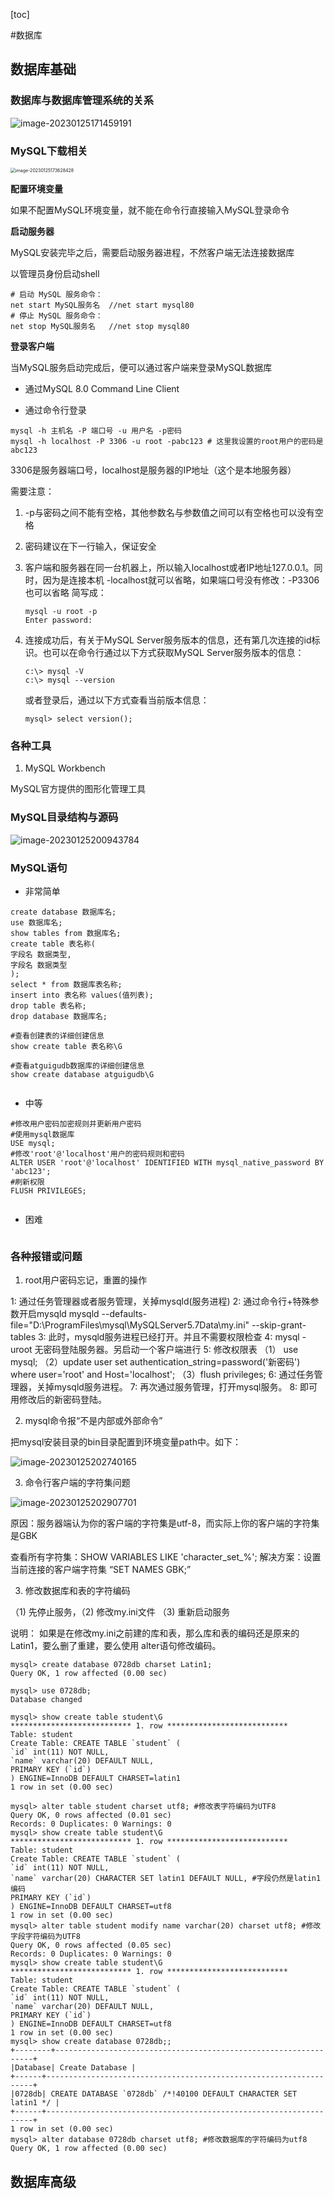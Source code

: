 

[toc]



#数据库

## 数据库基础

### 数据库与数据库管理系统的关系

![image-20230125171459191](数据库.assets/image-20230125171459191.png)

### MySQL下载相关

<img src="数据库.assets/image-20230125173628428.png" alt="image-20230125173628428" style="zoom: 50%;" />

**配置环境变量**

如果不配置MySQL环境变量，就不能在命令行直接输入MySQL登录命令

**启动服务器**

MySQL安装完毕之后，需要启动服务器进程，不然客户端无法连接数据库

以管理员身份启动shell

```
# 启动 MySQL 服务命令：
net start MySQL服务名 	//net start mysql80
# 停止 MySQL 服务命令：
net stop MySQL服务名	//net stop mysql80
```

**登录客户端**

当MySQL服务启动完成后，便可以通过客户端来登录MySQL数据库

* 通过MySQL 8.0 Command Line Client

* 通过命令行登录

```
mysql -h 主机名 -P 端口号 -u 用户名 -p密码
mysql -h localhost -P 3306 -u root -pabc123 # 这里我设置的root用户的密码是abc123
```

3306是服务器端口号，localhost是服务器的IP地址（这个是本地服务器）

需要注意：

1. -p与密码之间不能有空格，其他参数名与参数值之间可以有空格也可以没有空格

2. 密码建议在下一行输入，保证安全

3. 客户端和服务器在同一台机器上，所以输入localhost或者IP地址127.0.0.1。同时，因为是连接本机 -localhost就可以省略，如果端口号没有修改：-P3306也可以省略
   简写成：

   ```mysql
   mysql -u root -p 
   Enter password:
   ```
   
   
   
4. 连接成功后，有关于MySQL Server服务版本的信息，还有第几次连接的id标识。也可以在命令行通过以下方式获取MySQL Server服务版本的信息：

   ```mysql
   c:\> mysql -V
   c:\> mysql --version
   ```

   或者登录后，通过以下方式查看当前版本信息：

   ```mysq
   mysql> select version();
   ```

   

### 各种工具

   1. MySQL Workbench

   MySQL官方提供的图形化管理工具

   

   ### MySQL目录结构与源码

![image-20230125200943784](数据库.assets/image-20230125200943784.png)

 ### MySQL语句

   * 非常简单

   ```mysql
   create database 数据库名;
   use 数据库名;
   show tables from 数据库名;
   create table 表名称(
   字段名 数据类型,
   字段名 数据类型
   );
   select * from 数据库表名称;
   insert into 表名称 values(值列表);
   drop table 表名称;
   drop database 数据库名;
   
   #查看创建表的详细创建信息
   show create table 表名称\G
   
   #查看atguigudb数据库的详细创建信息
   show create database atguigudb\G
   
   
   ```

   * 中等

   ```mysql
   #修改用户密码加密规则并更新用户密码
   #使用mysql数据库
   USE mysql;
   #修改'root'@'localhost'用户的密码规则和密码
   ALTER USER 'root'@'localhost' IDENTIFIED WITH mysql_native_password BY 'abc123';
   #刷新权限
   FLUSH PRIVILEGES;
   
   
   ```

   

   * 困难

   ```mysql
   
   ```

### 各种报错或问题

1. root用户密码忘记，重置的操作

1: 通过任务管理器或者服务管理，关掉mysqld(服务进程) 2: 通过命令行+特殊参数开启mysqld mysqld --defaults-file="D:\ProgramFiles\mysql\MySQLServer5.7Data\my.ini" --skip-grant-tables
3: 此时，mysqld服务进程已经打开。并且不需要权限检查 4: mysql -uroot 无密码登陆服务器。另启动一个客户端进行 5: 修改权限表 （1） use mysql; （2）update user set authentication_string=password('新密码') where user='root' and Host='localhost'; （3）flush privileges; 6: 通过任务管理器，关掉mysqld服务进程。 7: 再次通过服务管理，打开mysql服务。 8: 即可用修改后的新密码登陆。

2. mysql命令报“不是内部或外部命令”

把mysql安装目录的bin目录配置到环境变量path中。如下：

![image-20230125202740165](数据库.assets/image-20230125202740165.png)

3. 命令行客户端的字符集问题

![image-20230125202907701](数据库.assets/image-20230125202907701.png)

原因：服务器端认为你的客户端的字符集是utf-8，而实际上你的客户端的字符集是GBK

查看所有字符集：SHOW VARIABLES LIKE 'character_set_%';
解决方案：设置当前连接的客户端字符集 “SET NAMES GBK;”

3. 修改数据库和表的字符编码

（1) 先停止服务，（2) 修改my.ini文件 （3) 重新启动服务

说明：
如果是在修改my.ini之前建的库和表，那么库和表的编码还是原来的Latin1，要么删了重建，要么使用
alter语句修改编码。

```mysql
mysql> create database 0728db charset Latin1;
Query OK, 1 row affected (0.00 sec)

mysql> use 0728db;
Database changed

mysql> show create table student\G
*************************** 1. row ***************************
Table: student
Create Table: CREATE TABLE `student` (
`id` int(11) NOT NULL,
`name` varchar(20) DEFAULT NULL,
PRIMARY KEY (`id`)
) ENGINE=InnoDB DEFAULT CHARSET=latin1
1 row in set (0.00 sec)

mysql> alter table student charset utf8; #修改表字符编码为UTF8
Query OK, 0 rows affected (0.01 sec)
Records: 0 Duplicates: 0 Warnings: 0
mysql> show create table student\G
*************************** 1. row ***************************
Table: student
Create Table: CREATE TABLE `student` (
`id` int(11) NOT NULL,
`name` varchar(20) CHARACTER SET latin1 DEFAULT NULL, #字段仍然是latin1编码
PRIMARY KEY (`id`)
) ENGINE=InnoDB DEFAULT CHARSET=utf8
1 row in set (0.00 sec)
mysql> alter table student modify name varchar(20) charset utf8; #修改字段字符编码为UTF8
Query OK, 0 rows affected (0.05 sec)
Records: 0 Duplicates: 0 Warnings: 0
mysql> show create table student\G
*************************** 1. row ***************************
Table: student
Create Table: CREATE TABLE `student` (
`id` int(11) NOT NULL,
`name` varchar(20) DEFAULT NULL,
PRIMARY KEY (`id`)
) ENGINE=InnoDB DEFAULT CHARSET=utf8
1 row in set (0.00 sec)
mysql> show create database 0728db;;
+--------+-----------------------------------------------------------------+
|Database| Create Database |
+------+-------------------------------------------------------------------+
|0728db| CREATE DATABASE `0728db` /*!40100 DEFAULT CHARACTER SET latin1 */ |
+------+-------------------------------------------------------------------+
1 row in set (0.00 sec)
mysql> alter database 0728db charset utf8; #修改数据库的字符编码为utf8
Query OK, 1 row affected (0.00 sec)
```



## 数据库高级

